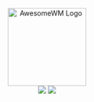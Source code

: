 <div style="text-align: center;">
    <a href="https://awesomewm.org/">
        <img alt="AwesomeWM Logo" height="160" src="https://upload.wikimedia.org/wikipedia/commons/0/07/Awesome_logo.svg">
    </a>
</div>

<div align="center">
    <img src ="https://img.shields.io/badge/Awesomewm-6c5d87.svg?&style=for-the-badge&logo=Lua&logoColor=white"/>
    <img src ="https://img.shields.io/badge/NixOS-4ba383.svg?&style=for-the-badge&logo=NixOS&logoColor=white"/>
</div>

